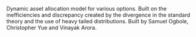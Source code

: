 Dynamic asset allocation model for various options. Built on the inefficiencies and discrepancy created by the divergence in the standard theory and the use of heavy tailed distributions. 
Built by Samuel Ogbole, Christopher Yue and Vinayak Arora.
